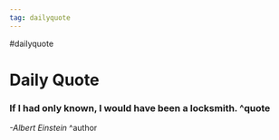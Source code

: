 ```yaml
---
tag: dailyquote
---
```


#dailyquote

# Daily Quote

### If I had only known, I would have been a locksmith. ^quote
*-Albert Einstein* ^author
